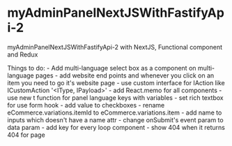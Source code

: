 # myAdminPanelNextJSWithFastifyApi-2
myAdminPanelNextJSWithFastifyApi-2 with NextJS, Functional component and Redux

Things to do:
    - Add multi-language select box as a component on multi-language pages
    - add website end points and whenever you click on an item you need to go it's website page
    - use custom interface for IAction like ICustomAction '<IType, IPayload>'
    - add React.memo for all components
    - use new t function for panel language keys with variables
    - set rich textbox for use form hook
    - add value to checkboxes
    - rename eCommerce.variations.itemId to eCommerce.variations.item
    - add name to inputs which doesn't have a name attr
    - change onSubmit's event param to data param
    - add key for every loop component
    - show 404 when it returns 404 for page